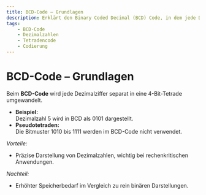 ```yaml
---
title: BCD-Code – Grundlagen
description: Erklärt den Binary Coded Decimal (BCD) Code, in dem jede Dezimalziffer als 4-Bit-Tetrade codiert wird.
tags:
    - BCD-Code
    - Dezimalzahlen
    - Tetradencode
    - Codierung
---
```


# BCD-Code – Grundlagen

Beim **BCD-Code** wird jede Dezimalziffer separat in eine 4-Bit-Tetrade umgewandelt.
- **Beispiel:**  
  Dezimalzahl 5 wird in BCD als 0101 dargestellt.
- **Pseudotetraden:**  
  Die Bitmuster 1010 bis 1111 werden im BCD-Code nicht verwendet.

*Vorteile:*  
- Präzise Darstellung von Dezimalzahlen, wichtig bei rechenkritischen Anwendungen.

*Nachteil:*  
- Erhöhter Speicherbedarf im Vergleich zu rein binären Darstellungen.

